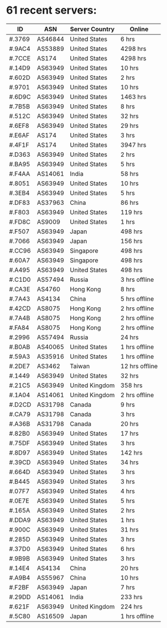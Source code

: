 # 61 recent servers:

| ID | ASN | Server Country | Online |
| ------ | ------ | ------ | ------ |
| #.3769 | AS46844 | United States | 6 hrs |
| #.9AC4 | AS53889 | United States | 4298 hrs |
| #.7CCE | AS174 | United States | 4298 hrs |
| #.14D9 | AS63949 | United States | 10 hrs |
| #.602D | AS63949 | United States | 2 hrs |
| #.9701 | AS63949 | United States | 10 hrs |
| #.6D9C | AS63949 | United States | 1463 hrs |
| #.7B5B | AS63949 | United States | 8 hrs |
| #.512C | AS63949 | United States | 32 hrs |
| #.6EF8 | AS63949 | United States | 29 hrs |
| #.E6AF | AS174 | United States | 3 hrs |
| #.4F1F | AS174 | United States | 3947 hrs |
| #.D363 | AS63949 | United States | 2 hrs |
| #.BA95 | AS63949 | United States | 5 hrs |
| #.F4AA | AS14061 | India | 58 hrs |
| #.8051 | AS63949 | United States | 10 hrs |
| #.3EB4 | AS63949 | United States | 5 hrs |
| #.DF83 | AS37963 | China | 86 hrs |
| #.F803 | AS63949 | United States | 119 hrs |
| #.FD8C | AS9009 | United States | 1 hrs |
| #.F507 | AS63949 | Japan | 498 hrs |
| #.7066 | AS63949 | Japan | 156 hrs |
| #.CC96 | AS63949 | Singapore | 498 hrs |
| #.60A7 | AS63949 | Singapore | 498 hrs |
| #.A495 | AS63949 | United States | 498 hrs |
| #.C1D0 | AS57494 | Russia | 3 hrs offline |
| #.CA3E | AS4760 | Hong Kong | 8 hrs |
| #.7A43 | AS4134 | China | 5 hrs offline |
| #.42CD | AS8075 | Hong Kong | 2 hrs offline |
| #.7A4B | AS8075 | Hong Kong | 2 hrs offline |
| #.FA84 | AS8075 | Hong Kong | 2 hrs offline |
| #.2996 | AS57494 | Russia | 24 hrs |
| #.B0AB | AS40065 | United States | 1 hrs offline |
| #.59A3 | AS35916 | United States | 1 hrs offline |
| #.2DE7 | AS3462 | Taiwan | 12 hrs offline |
| #.1449 | AS63949 | United States | 32 hrs |
| #.21C5 | AS63949 | United Kingdom | 358 hrs |
| #.1A04 | AS14061 | United Kingdom | 2 hrs offline |
| #.D2CD | AS31798 | Canada | 9 hrs |
| #.CA79 | AS31798 | Canada | 3 hrs |
| #.A36B | AS31798 | Canada | 20 hrs |
| #.82B0 | AS63949 | United States | 17 hrs |
| #.75DF | AS63949 | United States | 3 hrs |
| #.8D97 | AS63949 | United States | 142 hrs |
| #.39CD | AS63949 | United States | 34 hrs |
| #.664D | AS63949 | United States | 3 hrs |
| #.B445 | AS63949 | United States | 3 hrs |
| #.07F7 | AS63949 | United States | 4 hrs |
| #.0E7E | AS63949 | United States | 5 hrs |
| #.165A | AS63949 | United States | 2 hrs |
| #.DDA9 | AS63949 | United States | 1 hrs |
| #.900C | AS63949 | United States | 31 hrs |
| #.285D | AS63949 | United States | 3 hrs |
| #.37D0 | AS63949 | United States | 6 hrs |
| #.9B9B | AS63949 | United States | 3 hrs |
| #.14E4 | AS4134 | China | 20 hrs |
| #.A9B4 | AS55967 | China | 10 hrs |
| #.F2BF | AS63949 | Japan | 7 hrs |
| #.29DD | AS14061 | India | 233 hrs |
| #.621F | AS63949 | United Kingdom | 224 hrs |
| #.5C80 | AS16509 | Japan | 1 hrs offline |

